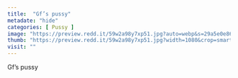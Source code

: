 ```yaml
---
title:  "Gf’s pussy"
metadate: "hide"
categories: [ Pussy ]
image: "https://preview.redd.it/59w2a98y7xp51.jpg?auto=webp&s=29a5e0e86ec73c68a19e8623bd6adce9a9a8626c"
thumb: "https://preview.redd.it/59w2a98y7xp51.jpg?width=1080&crop=smart&auto=webp&s=9034e551693f96ac1d8645ca5ea68ab9ab3b7e70"
visit: ""
---
```

Gf’s pussy
